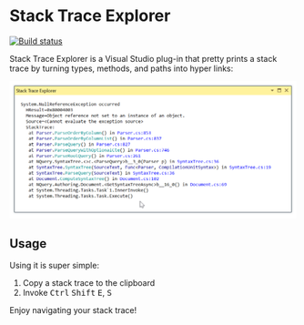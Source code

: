 # Stack Trace Explorer

[![Build status](https://ci.appveyor.com/api/projects/status/gnv1ddo8ge9d5ek7/branch/master?svg=true)](https://ci.appveyor.com/project/terrajobst/stack-trace-explorer/branch/master)

Stack Trace Explorer is a Visual Studio plug-in that pretty prints a stack trace
by turning types, methods, and paths into hyper links:

![](docs/screen.gif)

## Usage

Using it is super simple:

1. Copy a stack trace to the clipboard
2. Invoke <kbd>Ctrl</kbd> <kbd>Shift</kbd> <kbd>E</kbd>, <kbd>S</kbd>

Enjoy navigating your stack trace! 
